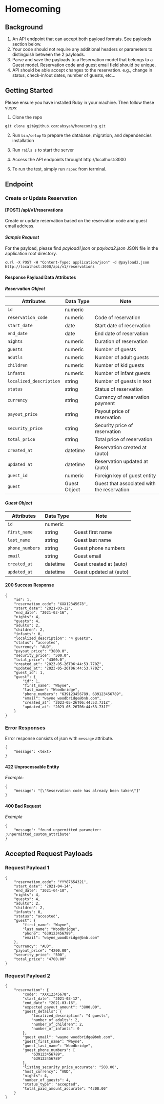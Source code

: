 # Homecoming

## Background

1. An API endpoint that can accept both payload formats. See payloads section below.
2. Your code should not require any additional headers or parameters to
distinguish between the 2 payloads.
3. Parse and save the payloads to a Reservation model that belongs to a Guest
model. Reservation code and guest email field should be unique.
4. API should be able accept changes to the reservation. e.g., change in status,
check-in/out dates, number of guests, etc...

## Getting Started

Please ensure you have installed Ruby in your machine. Then follow these steps:

1. Clone the repo

```
git clone git@github.com:absyah/homecoming.git
```

2. Run `bin/setup` to prepare the database, migration, and dependencies installation

3. Run `rails s` to start the server

4. Access the API endpoints throught http://localhost:3000

5. To run the test, simply run `rspec` from terminal.


## Endpoint

### Create or Update Reservation

#### [POST] /api/v1/reservations

Create or update reservation based on the reservation code and guest email address.

#### _Sample Request_

For the payload, please find *payload1.json* or *payload2.json* JSON file in the application root directory.

```
curl -X POST -H "Content-Type: application/json" -d @payload2.json http://localhost:3000/api/v1/reservations
```

#### Response Payload Data Attributes

#### _Reservation Object_

| Attributes  | Data Type | Note
| ------------- | ------------- | ------------- |
| `id`  | numeric  |               |
| `reservation_code`  | numeric  | Code of reservation |
| `start_date`  | date  | Start date of reservation |
| `end_date`  | date  | End date of reservation |
| `nights`  | numeric  | Duration of reservation |
| `guests`  | numeric  | Number of guests |
| `adutls`  | numeric  | Number of adult guests |
| `children`  | numeric  | Number of kid guests |
| `infants`  | numeric  | Number of infant guests |
| `localized_description`  | string  | Number of guests in text |
| `status`  | string  | Status of reservation |
| `currency`  | string  | Currency of reservation payment |
| `payout_price`  | string  | Payout price of reservation |
| `security_price`  | string  | Security price of reservation |
| `total_price`  | string  | Total price of reservation |
| `created_at`  | datetime  | Reservation created at (auto) |
| `updated_at`  | datetime  | Reservation updated at (auto) |
| `guest_id`  | numeric  | Foreign key of guest entity |
| `guest`  | Guest Object  | Guest that associated with the reservation |


#### _Guest Object_

| Attributes  | Data Type | Note
| ------------- | ------------- | ------------- |
| `id`  | numeric  |               |
| `first_name`  | string  | Guest first name |
| `last_name`  | string  | Guest last name |
| `phone_numbers`  | string  | Guest phone numbers |
| `email`  | string  | Guest email |
| `created_at`  | datetime  | Guest created at (auto) |
| `updated_at`  | datetime  | Guest updated at (auto) |



#### 200 Success Response

```
{
    "id": 1,
    "reservation_code": "XXX12345678",
    "start_date": "2021-03-12",
    "end_date": "2021-03-16",
    "nights": 4,
    "guests": 4,
    "adults": 2,
    "children": 2,
    "infants": 0,
    "localized_description": "4 guests",
    "status": "accepted",
    "currency": "AUD",
    "payout_price": "3800.0",
    "security_price": "500.0",
    "total_price": "4300.0",
    "created_at": "2023-05-26T06:44:53.770Z",
    "updated_at": "2023-05-26T06:44:53.770Z",
    "guest_id": 1,
    "guest": {
        "id": 1,
        "first_name": "Wayne",
        "last_name": "Woodbridge",
        "phone_numbers": "639123456789, 639123456789",
        "email": "wayne_woodbridge@bnb.com",
        "created_at": "2023-05-26T06:44:53.731Z",
        "updated_at": "2023-05-26T06:44:53.731Z"
    }
}
```

### Error Responses

Error response consists of json with `message` attribute.

```
{
    "message": <text>
}
```

#### 422 Unprocessable Entity

*Example:*

```
{
    "message": "[\"Reservation code has already been taken\"]"
}
```

#### 400 Bad Request

*Example*

```
{
    "message": "found unpermitted parameter: :unpermitted_custom_attribute"
}
```

## Accepted Request Payloads

### Request Payload 1

```
{
    "reservation_code": "YYY87654321",
    "start_date": "2021-04-14",
    "end_date": "2021-04-18",
    "nights": 4,
    "guests": 4,
    "adults": 2,
    "children": 2,
    "infants": 0,
    "status": "accepted",
    "guest": {
        "first_name": "Wayne",
        "last_name": "Woodbridge",
        "phone": "639123456789",
        "email": "wayne_woodbridge@bnb.com"
    },
    "currency": "AUD",
    "payout_price": "4200.00",
    "security_price": "500",
    "total_price": "4700.00"
}
```

### Request Payload 2

```
{
    "reservation": {
        "code": "XXX12345678",
        "start_date": "2021-03-12",
        "end_date": "2021-03-16",
        "expected_payout_amount": "3800.00",
        "guest_details": {
            "localized_description": "4 guests",
            "number_of_adults": 2,
            "number_of_children": 2,
            "number_of_infants": 0
        },
        "guest_email": "wayne_woodbridge@bnb.com",
        "guest_first_name": "Wayne",
        "guest_last_name": "Woodbridge",
        "guest_phone_numbers": [
            "639123456789",
            "639123456789"
        ],
        "listing_security_price_accurate": "500.00",
        "host_currency": "AUD",
        "nights": 4,
        "number_of_guests": 4,
        "status_type": "accepted",
        "total_paid_amount_accurate": "4300.00"
    }
}
```
